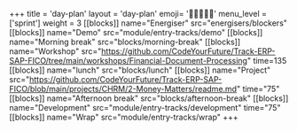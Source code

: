 +++
title = 'day-plan'
layout = 'day-plan'
emoji= '🧑🏾‍🤝‍🧑🏾'
menu_level = ['sprint']
weight = 3
[[blocks]]
name="Energiser"
src="energisers/blockers"
[[blocks]]
name="Demo"
src="module/entry-tracks/demo"
[[blocks]]
name="Morning break"
src="blocks/morning-break"
[[blocks]]
name="Workshop"
src="https://github.com/CodeYourFuture/Track-ERP-SAP-FICO/tree/main/workshops/Financial-Document-Processing"
time=135
[[blocks]]
name="lunch"
src="blocks/lunch"
[[blocks]]
name="Project"
src="https://github.com/CodeYourFuture/Track-ERP-SAP-FICO/blob/main/projects/CHRM/2-Money-Matters/readme.md"
time="75"
[[blocks]]
name="Afternoon break"
src="blocks/afternoon-break"
[[blocks]]
name="Development"
src="module/entry-tracks/development"
time="75"
[[blocks]]
name="Wrap"
src="module/entry-tracks/wrap"
+++
